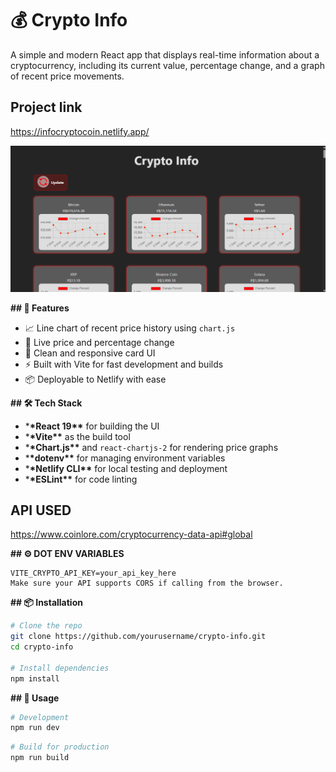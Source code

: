 # 💰 Crypto Info

A simple and modern React app that displays real-time information about a cryptocurrency, including its current value, percentage change, and a graph of recent price movements.

## Project link

https://infocryptocoin.netlify.app/

![screenshot](src/assets/home-page.png)

**## 🚀 Features**

- 📈 Line chart of recent price history using `chart.js`
- 🔄 Live price and percentage change
- 🎨 Clean and responsive card UI
- ⚡ Built with Vite for fast development and builds
- 📦 Deployable to Netlify with ease

**## 🛠️ Tech Stack**

- \***\*React 19\*\*** for building the UI
- \***\*Vite\*\*** as the build tool
- \***\*Chart.js\*\*** and `react-chartjs-2` for rendering price graphs
- \***\*dotenv\*\*** for managing environment variables
- \***\*Netlify CLI\*\*** for local testing and deployment
- \***\*ESLint\*\*** for code linting

## API USED

https://www.coinlore.com/cryptocurrency-data-api#global

**## ⚙️ DOT ENV VARIABLES**

```
VITE_CRYPTO_API_KEY=your_api_key_here
Make sure your API supports CORS if calling from the browser.
```

**## 📦 Installation**

```bash
# Clone the repo
git clone https://github.com/yourusername/crypto-info.git
cd crypto-info

# Install dependencies
npm install
```

**## 🔧 Usage**

```bash
# Development
npm run dev
```

```bash
# Build for production
npm run build
```
